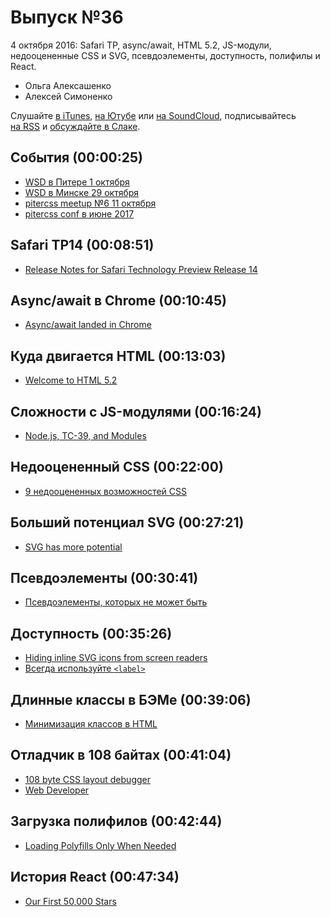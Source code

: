 # Выпуск №36

4 октября 2016: Safari TP, async/await, HTML 5.2, JS-модули, недооцененные CSS и SVG, псевдоэлементы, доступность, полифилы и React.

- Ольга Алексашенко
- Алексей Симоненко

Слушайте [в iTunes](https://itunes.apple.com/ru/podcast/veb-standarty/id1080500016), [на Ютубе](https://www.youtube.com/playlist?list=PLMBnwIwFEFHcwuevhsNXkFTcadeX5R1Go) или [на SoundCloud](https://soundcloud.com/web-standards), подписывайтесь [на RSS](https://web-standards.ru/podcast/feed/) и [обсуждайте в Слаке](http://slack.web-standards.ru/).

## События (00:00:25)

- [WSD в Питере 1 октября](https://wsd.events/2016/10/01/)
- [WSD в Минске 29 октября](https://wsd.events/2016/10/29/)
- [pitercss meetup №6 11 октября](https://pitercss.timepad.ru/event/381033/)
- [pitercss conf в июне 2017](https://pitercss.com/)

## Safari TP14 (00:08:51)

- [Release Notes for Safari Technology Preview Release 14](https://webkit.org/blog/6969/release-notes-for-safari-technology-preview-release-14/)

## Async/await в Chrome (00:10:45)

- [Async/await landed in Chrome](https://twitter.com/malyw/status/780453672153124864)

## Куда двигается HTML (00:13:03)

- [Welcome to HTML 5.2](http://developer.telerik.com/featured/welcome-to-html-5-2/)

## Сложности с JS-модулями (00:16:24)

- [Node.js, TC-39, and Modules](https://hackernoon.com/node-js-tc-39-and-modules-a1118aecf95e)

## Недооцененный CSS (00:22:00)

- [9 недооцененных возможностей CSS](http://prgssr.ru/development/9-nedoocenivaemyh-vozmozhnostej-css.html)

## Больший потенциал SVG (00:27:21)

- [SVG has more potential](https://madebymike.com.au/writing/svg-has-more-potential/)

## Псевдоэлементы (00:30:41)

- [Псевдоэлементы, которых не может быть](http://css-live.ru/articles-css/impossible-pseudos.html)

## Доступность (00:35:26)

- [Hiding inline SVG icons from screen readers](http://www.456bereastreet.com/archive/201609/hiding_inline_svg_icons_from_screen_readers/)
- [Всегда используйте `<label>`](https://htmlacademy.ru/blog/115-always-use-a-label)

## Длинные классы в БЭМе (00:39:06)

- [Минимизация классов в HTML](https://ru.bem.info/forum/1130/)

## Отладчик в 108 байтах (00:41:04)

- [108 byte CSS layout debugger](https://twitter.com/addyosmani/status/780470199925346306)
- [Web Developer](https://chrispederick.com/work/web-developer/)

## Загрузка полифилов (00:42:44)

- [Loading Polyfills Only When Needed](https://philipwalton.com/articles/loading-polyfills-only-when-needed/)

## История React (00:47:34)

- [Our First 50,000 Stars](https://facebook.github.io/react/blog/2016/09/28/our-first-50000-stars.html)
